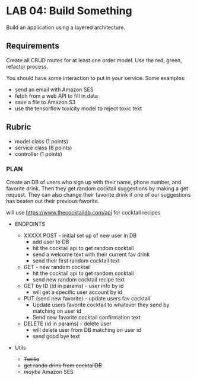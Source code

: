 # LAB 04: Build Something

Build an application using a layered architecture.

## Requirements

Create all CRUD routes for at least one order model. Use the red, green,
refactor process.

You should have some interaction to put in your service. Some examples:

* send an email with Amazon SES
* fetch from a web API to fill in data
* save a file to Amazon S3
* use the tensorflow toxicity model to reject toxic text

## Rubric

* model class (1 points)
* service class (8 points)
* controller (1 points)

### PLAN
Create an DB of users who sign up with their name, phone number, and favorite drink. Then they get random cocktail suggestions by making a get request. They can also change their favorite drink if one of our suggestions has beaten out their previous favorite. 

will use https://www.thecocktaildb.com/api for cocktail recipes 

* ENDPOINTS 
    * XXXXX POST - initial set up of new user in DB
        * add user to DB 
        * hit the cocktail api to get random cocktail 
        * send a welcome text with their current fav drink
        * send their first random cocktail text
    * GET - new random cocktail 
        * hit the cocktail api to get random cocktail 
        * send new random cocktail recipe text 
    * GET by ID (id in params) - user info by id 
        * will get a specific user account by id 
    * PUT (send new favorite) - update users fav cocktail 
        * Update users favorite cocktail to whatever they send by matching on user id
        * Send new favorite cocktail confirmation text 
    * DELETE (id in params) - delete user 
        * will delete user from DB matching on user id
        * send good bye text

* Utils 
    *  ~~Twillio~~
    * ~~get rando drink from cocktailDB~~ 
    * *maybe* Amazon SES 
    